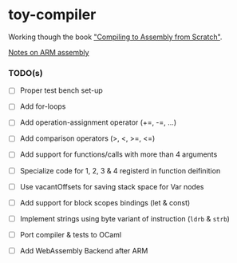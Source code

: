 # toy-compiler
Working though the book ["Compiling to Assembly from Scratch"](https://keleshev.com/compiling-to-assembly-from-scratch/).

[Notes on ARM assembly](./ARM.md)

### TODO(s)

- [ ] Proper test bench set-up

- [ ] Add for-loops
- [ ] Add operation-assignment operator (+=, -=, ...)
- [ ] Add comparison operators (>, <, >=, <=)
- [ ] Add support for functions/calls with more than 4 arguments
- [ ] Specialize code for 1, 2, 3 & 4 registerd in function deifinition
- [ ] Use vacantOffsets for saving stack space for Var nodes
- [ ] Add support for block scopes bindings (let & const)
- [ ] Implement strings using byte variant of instruction (`ldrb` & `strb`)


- [ ] Port compiler & tests to OCaml
- [ ] Add WebAssembly Backend after ARM